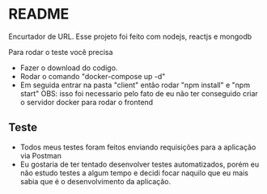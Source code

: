 # README

Encurtador de URL.
Esse projeto foi feito com nodejs, reactjs e mongodb

Para rodar o teste você precisa

- Fazer o download do codigo.
- Rodar o comando "docker-compose up -d"
- Em seguida entrar na pasta "client" então rodar "npm install" e "npm start"
  OBS: isso foi necessario pelo fato de eu não ter conseguido criar o servidor docker para rodar o frontend

## Teste

- Todos meus testes foram feitos enviando requisições para a aplicação via Postman
- Eu gostaria de ter tentado desenvolver testes automatizados, porém eu não estudo testes a algum tempo e decidi focar naquilo que eu mais sabia que é o desenvolvimento da aplicação.
